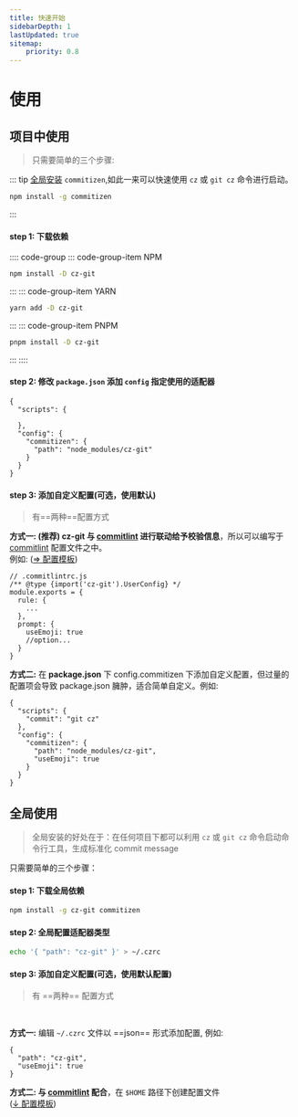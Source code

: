 ```yaml
---
title: 快速开始
sidebarDepth: 1
lastUpdated: true
sitemap:
    priority: 0.8
---
```


# 使用

## 项目中使用

> 只需要简单的三个步骤:

::: tip
[全局安装](#全局使用) `commitizen`,如此一来可以快速使用 `cz` 或 `git cz` 命令进行启动。

```bash
npm install -g commitizen
```

:::

#### step 1: 下载依赖

:::: code-group
::: code-group-item NPM

```bash
npm install -D cz-git
```

:::
::: code-group-item YARN

```bash
yarn add -D cz-git
```

:::
::: code-group-item PNPM

```bash
pnpm install -D cz-git
```

:::
::::

#### step 2: 修改 `package.json` 添加 `config` 指定使用的适配器

```json{5-9}
{
  "scripts": {

  },
  "config": {
    "commitizen": {
      "path": "node_modules/cz-git"
    }
  }
}
```

#### step 3: 添加自定义配置(可选，使用默认)

> 有==两种==配置方式

**方式一: (推荐) cz-git 与 [commitlint](https://github.com/conventional-changelog/commitlint) 进行联动给予校验信息**，所以可以编写于 [commitlint](https://github.com/conventional-changelog/commitlint#config) 配置文件之中。<br>例如: ([⇒ 配置模板](/zh/guide/configuration.html))

```js{2,7,8,9,10}
// .commitlintrc.js
/** @type {import('cz-git').UserConfig} */
module.exports = {
  rule: {
    ...
  },
  prompt: {
    useEmoji: true
    //option...
  }
}
```

**方式二:** 在 **package.json** 下 config.commitizen 下添加自定义配置，但过量的配置项会导致 package.json 臃肿，适合简单自定义。例如:

```json{8}
{
  "scripts": {
    "commit": "git cz"
  },
  "config": {
    "commitizen": {
      "path": "node_modules/cz-git",
      "useEmoji": true
    }
  }
}
```

## 全局使用

> 全局安装的好处在于：在任何项目下都可以利用 `cz` 或 `git cz` 命令启动命令行工具，生成标准化 commit message

只需要简单的三个步骤：

#### step 1: 下载全局依赖

```bash
npm install -g cz-git commitizen
```

#### step 2: 全局配置适配器类型

```bash
echo '{ "path": "cz-git" }' > ~/.czrc
```

#### step 3: 添加自定义配置(可选，使用默认配置)
>  有 ==两种== 配置方式
<br>

**方式一:** 编辑 `~/.czrc` 文件以 ==json== 形式添加配置, 例如:

```json{3}
{
  "path": "cz-git",
  "useEmoji": true
}
```

**方式二: 与 [commitlint](https://github.com/conventional-changelog/commitlint) 配合**，在 `$HOME` 路径下创建配置文件 <br>([↓ 配置模板](/zh/guide/configuration.html))
